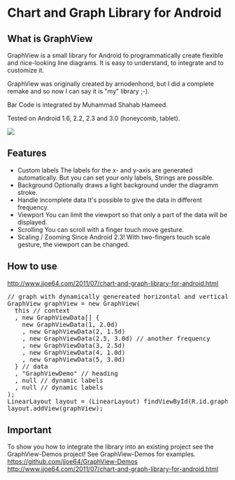 Chart and Graph Library for Android
====================================

<h2>What is GraphView</h2>
GraphView is a small library for Android to programmatically create flexible and nice-looking line diagrams. It is easy to understand, to integrate and to customize it.

GraphView was originally created by arnodenhond, but I did a complete remake and so now I can say it is "my" library ;-).

Bar Code is integrated by Muhammad Shahab Hameed.

Tested on Android 1.6, 2.2, 2.3 and 3.0 (honeycomb, tablet).

<img src="https://github.com/jjoe64/GraphView/raw/master/GVLine.jpg" />

<h2>Features</h2>

* Custom labels
The labels for the x- and y-axis are generated automatically. But you can set your only labels, Strings are possible.
* Background
Optionally draws a light background under the diagramm stroke.
* Handle incomplete data
It's possible to give the data in different frequency.
* Viewport
You can limit the viewport so that only a part of the data will be displayed.
* Scrolling
You can scroll with a finger touch move gesture.
* Scaling / Zooming
Since Android 2.3! With two-fingers touch scale gesture, the viewport can be changed.

<h2>How to use</h2>
<a href="http://www.jjoe64.com/2011/07/chart-and-graph-library-for-android.html">http://www.jjoe64.com/2011/07/chart-and-graph-library-for-android.html</a>

<pre>
// graph with dynamically genereated horizontal and vertical labels
GraphView graphView = new GraphView(
  this // context
  , new GraphViewData[] {
    new GraphViewData(1, 2.0d)
    , new GraphViewData(2, 1.5d)
    , new GraphViewData(2.5, 3.0d) // another frequency
    , new GraphViewData(3, 2.5d)
    , new GraphViewData(4, 1.0d)
    , new GraphViewData(5, 3.0d)
  } // data
  , "GraphViewDemo" // heading
  , null // dynamic labels
  , null // dynamic labels
);
LinearLayout layout = (LinearLayout) findViewById(R.id.graph1);
layout.addView(graphView);
</pre>

<h2>Important</h2>
To show you how to integrate the library into an existing project see the GraphView-Demos project!
See GraphView-Demos for examples.
<a href="https://github.com/jjoe64/GraphView-Demos">https://github.com/jjoe64/GraphView-Demos</a>
<a href="http://www.jjoe64.com/2011/07/chart-and-graph-library-for-android.html">http://www.jjoe64.com/2011/07/chart-and-graph-library-for-android.html</a>


